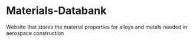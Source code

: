 # Materials-Databank
Website that stores the material properties for alloys and metals needed in aerospace construction
